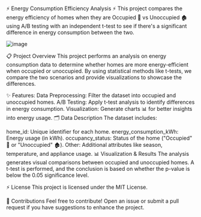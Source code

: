 ⚡️ Energy Consumption Efficiency Analysis ⚡️
This project compares the energy efficiency of homes when they are Occupied 🏡 vs Unoccupied 🏚️ using A/B testing with an independent t-test to see if there's a significant difference in energy consumption between the two.

![image](https://github.com/user-attachments/assets/c2930bfb-f57c-4ad7-a5e7-7ed59f1818ac)

📋 Project Overview
This project performs an analysis on energy consumption data to determine whether homes are more energy-efficient when occupied or unoccupied. By using statistical methods like t-tests, we compare the two scenarios and provide visualizations to showcase the differences.

✨ Features:
Data Preprocessing: Filter the dataset into occupied and unoccupied homes.
A/B Testing: Apply t-test analysis to identify differences in energy consumption.
Visualization: Generate charts 📊 for better insights into energy usage.
🗂️ Data Description
The dataset includes:

home_id: Unique identifier for each home.
energy_consumption_kWh: Energy usage (in kWh).
occupancy_status: Status of the home ("Occupied" 🏡 or "Unoccupied" 🏚️).
Other: Additional attributes like season, temperature, and appliance usage.
📊 Visualization & Results
The analysis generates visual comparisons between occupied and unoccupied homes. A t-test is performed, and the conclusion is based on whether the p-value is below the 0.05 significance level.

⚡ License
This project is licensed under the MIT License.

🤝 Contributions
Feel free to contribute! Open an issue or submit a pull request if you have suggestions to enhance the project.
